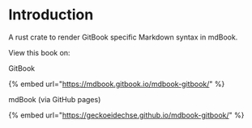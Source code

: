 # Introduction

A rust crate to render GitBook specific Markdown syntax in mdBook.

View this book on:

GitBook

{% embed url="https://mdbook.gitbook.io/mdbook-gitbook/" %}

mdBook (via GitHub pages)

{% embed url="https://geckoeidechse.github.io/mdbook-gitbook/" %}
